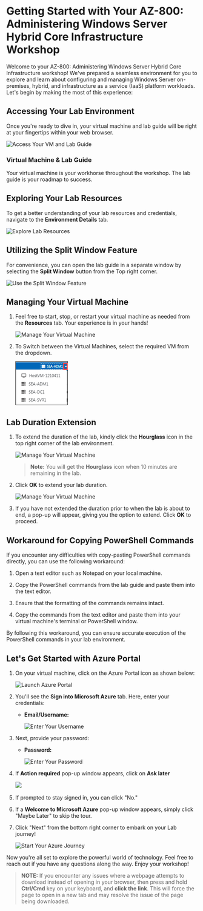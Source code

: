 # Getting Started with Your AZ-800: Administering Windows Server Hybrid Core Infrastructure Workshop
 
Welcome to your AZ-800: Administering Windows Server Hybrid Core Infrastructure workshop! We've prepared a seamless environment for you to explore and learn about configuring and managing Windows Server on-premises, hybrid, and infrastructure as a service (IaaS) platform workloads. Let's begin by making the most of this experience:
 
## Accessing Your Lab Environment
 
Once you're ready to dive in, your virtual machine and lab guide will be right at your fingertips within your web browser.
 
![Access Your VM and Lab Guide](media/labguide-1.png)

### Virtual Machine & Lab Guide
 
Your virtual machine is your workhorse throughout the workshop. The lab guide is your roadmap to success.
 
## Exploring Your Lab Resources
 
To get a better understanding of your lab resources and credentials, navigate to the **Environment Details** tab.
 
![Explore Lab Resources](media/env-1.png)
 
## Utilizing the Split Window Feature
 
For convenience, you can open the lab guide in a separate window by selecting the **Split Window** button from the Top right corner.
 
![Use the Split Window Feature](media/spl.png)
 
## Managing Your Virtual Machine
 
1. Feel free to start, stop, or restart your virtual machine as needed from the **Resources** tab. Your experience is in your hands!
 
    ![Manage Your Virtual Machine](media/res.png)

2. To Switch between the Virtual Machines, select the required VM from the dropdown.

    ![Manage Your Virtual Machine](media/switch.png)

## **Lab Duration Extension**

1. To extend the duration of the lab, kindly click the **Hourglass** icon in the top right corner of the lab environment. 

    ![Manage Your Virtual Machine](media/gext.png)

    >**Note:** You will get the **Hourglass** icon when 10 minutes are remaining in the lab.

2. Click **OK** to extend your lab duration.
 
   ![Manage Your Virtual Machine](media/gext2.png)

3. If you have not extended the duration prior to when the lab is about to end, a pop-up will appear, giving you the option to extend. Click  **OK** to proceed. 

## Workaround for Copying PowerShell Commands

If you encounter any difficulties with copy-pasting PowerShell commands directly, you can use the following workaround:

1. Open a text editor such as Notepad on your local machine.

2. Copy the PowerShell commands from the lab guide and paste them into the text editor.

3. Ensure that the formatting of the commands remains intact.

4. Copy the commands from the text editor and paste them into your virtual machine's terminal or PowerShell window.

By following this workaround, you can ensure accurate execution of the PowerShell commands in your lab environment.

## Let's Get Started with Azure Portal
 
1. On your virtual machine, click on the Azure Portal icon as shown below:
 
   ![Launch Azure Portal](media/sc900-image(1).png)
    
3. You'll see the **Sign into Microsoft Azure** tab. Here, enter your credentials:
 
   - **Email/Username:** <inject key="AzureAdUserEmail"></inject>
 
      ![Enter Your Username](media/sc900-image-1.png)
 
3. Next, provide your password:
 
   - **Password:** <inject key="AzureAdUserPassword"></inject>
 
      ![Enter Your Password](media/sc900-image-2.png)

4. If **Action required** pop-up window appears, click on **Ask later**

    ![](media/getting_started_ask_later_sc.png)
       
5. If prompted to stay signed in, you can click "No."
 
6. If a **Welcome to Microsoft Azure** pop-up window appears, simply click "Maybe Later" to skip the tour.
 
7. Click "Next" from the bottom right corner to embark on your Lab journey!
 
    ![Start Your Azure Journey](media/sc900-image(3).png)
 
Now you're all set to explore the powerful world of technology. Feel free to reach out if you have any questions along the way. Enjoy your workshop!

>**NOTE:** If you encounter any issues where a webpage attempts to download instead of opening in your browser, then press and hold **Ctrl/Cmd** key on your keyboard, and **click the link**. This will force the page to open in a new tab and may resolve the issue of the page being downloaded.
